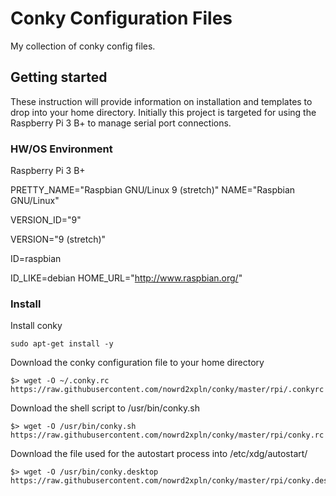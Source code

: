# Conky Configuration Files
My collection of conky config files.

## Getting started
These instruction will provide information on installation and templates to drop into your home directory. Initially this project is targeted for using the Raspberry Pi 3 B+ to manage serial port connections.

### HW/OS Environment
Raspberry Pi 3 B+

PRETTY_NAME="Raspbian GNU/Linux 9 (stretch)"
NAME="Raspbian GNU/Linux"

VERSION_ID="9"

VERSION="9 (stretch)"

ID=raspbian

ID_LIKE=debian 
HOME_URL="http://www.raspbian.org/" 

### Install
Install conky
```
sudo apt-get install -y
```
Download the conky configuration file to your home directory
```
$> wget -O ~/.conky.rc https://raw.githubusercontent.com/nowrd2xpln/conky/master/rpi/.conkyrc
```
Download the shell script to /usr/bin/conky.sh
```
$> wget -O /usr/bin/conky.sh https://raw.githubusercontent.com/nowrd2xpln/conky/master/rpi/conky.rc
```
Download the file used for the autostart process into /etc/xdg/autostart/
```
$> wget -O /usr/bin/conky.desktop https://raw.githubusercontent.com/nowrd2xpln/conky/master/rpi/conky.desktop
```


